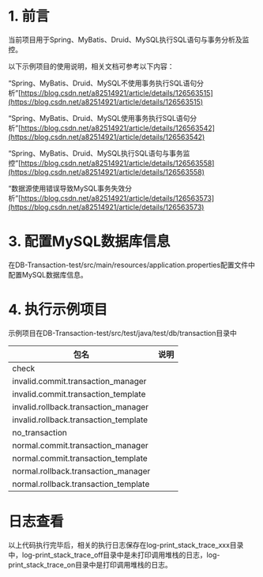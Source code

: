 # 1. 前言

当前项目用于Spring、MyBatis、Druid、MySQL执行SQL语句与事务分析及监控。

以下示例项目的使用说明，相关文档可参考以下内容：

“Spring、MyBatis、Druid、MySQL不使用事务执行SQL语句分析”[https://blog.csdn.net/a82514921/article/details/126563515](https://blog.csdn.net/a82514921/article/details/126563515)

“Spring、MyBatis、Druid、MySQL使用事务执行SQL语句分析”[https://blog.csdn.net/a82514921/article/details/126563542](https://blog.csdn.net/a82514921/article/details/126563542)

“Spring、MyBatis、Druid、MySQL执行SQL语句与事务监控”[https://blog.csdn.net/a82514921/article/details/126563558](https://blog.csdn.net/a82514921/article/details/126563558)

“数据源使用错误导致MySQL事务失效分析”[https://blog.csdn.net/a82514921/article/details/126563573](https://blog.csdn.net/a82514921/article/details/126563573)

# 3. 配置MySQL数据库信息

在DB-Transaction-test/src/main/resources/application.properties配置文件中配置MySQL数据库信息。

# 4. 执行示例项目

示例项目在DB-Transaction-test/src/test/java/test/db/transaction目录中

|包名|说明|
|---|---|
|check||
|invalid.commit.transaction_manager||
|invalid.commit.transaction_template||
|invalid.rollback.transaction_manager||
|invalid.rollback.transaction_template||
|no_transaction||
|normal.commit.transaction_manager||
|normal.commit.transaction_template||
|normal.rollback.transaction_manager||
|normal.rollback.transaction_template||

# 日志查看

以上代码执行完毕后，相关的执行日志保存在log-print_stack_trace_xxx目录中，log-print_stack_trace_off目录中是未打印调用堆栈的日志，log-print_stack_trace_on目录中是打印调用堆栈的日志。
